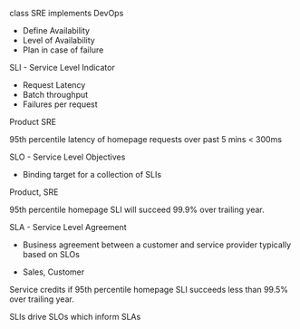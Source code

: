 class SRE implements DevOps
- Define Availability
- Level of Availability
- Plan in case of failure

SLI - Service Level Indicator
  - Request Latency
  - Batch throughput
  - Failures per request

  Product
    SRE

  95th percentile latency of homepage requests over past 5 mins < 300ms

SLO - Service Level Objectives
  - Binding target for a collection of SLIs

  Product, SRE

  95th percentile homepage SLI will succeed 99.9% over trailing year.

SLA - Service Level Agreement
  - Business agreement between a customer and service provider typically
    based on SLOs

  - Sales, Customer

  Service credits if 95th percentile homepage SLI succeeds less than
  99.5% over trailing year.


SLIs drive SLOs which inform SLAs
